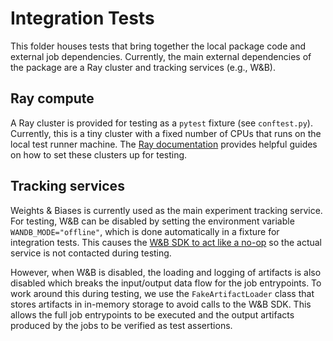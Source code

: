 # Integration Tests

This folder houses tests that bring together the local package code 
and external job dependencies.
Currently, the main external dependencies of the package are a Ray cluster
and tracking services (e.g., W&B).

## Ray compute

A Ray cluster is provided for testing as a `pytest` fixture (see `conftest.py`).
Currently, this is a tiny cluster with a fixed number of CPUs that runs on
the local test runner machine.
The [Ray documentation](https://docs.ray.io/en/latest/ray-core/examples/testing-tips.html)
provides helpful guides on how to set these clusters up for testing.

## Tracking services

Weights & Biases is currently used as the main experiment tracking service.
For testing, W&B can be disabled by setting the environment variable `WANDB_MODE="offline"`,
which is done automatically in a fixture for integration tests.
This causes the [W&B SDK to act like a no-op](https://docs.wandb.ai/guides/technical-faq/general#can-i-disable-wandb-when-testing-my-code)
so the actual service is not contacted during testing.

However, when W&B is disabled, the loading and logging of artifacts is also disabled
which breaks the input/output data flow for the job entrypoints.
To work around this during testing, we use the `FakeArtifactLoader` class
that stores artifacts in in-memory storage to avoid calls to the W&B SDK.
This allows the full job entrypoints to be executed
and the output artifacts produced by the jobs to be verified as test assertions.
